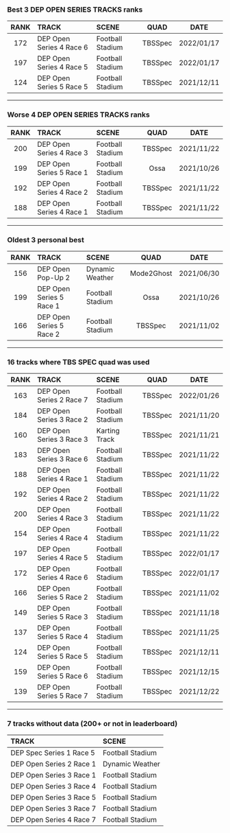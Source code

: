 ### Best 3 DEP OPEN SERIES TRACKS ranks
|RANK|TRACK|SCENE|QUAD|DATE|
|:---:|:---|:---|:---:|:---:|
|172|DEP Open Series 4 Race 6|Football Stadium|TBSSpec|2022/01/17|
|197|DEP Open Series 4 Race 5|Football Stadium|TBSSpec|2022/01/17|
|124|DEP Open Series 5 Race 5|Football Stadium|TBSSpec|2021/12/11|
---
### Worse 4 DEP OPEN SERIES TRACKS ranks
|RANK|TRACK|SCENE|QUAD|DATE|
|:---:|:---|:---|:---:|:---:|
|200|DEP Open Series 4 Race 3|Football Stadium|TBSSpec|2021/11/22|
|199|DEP Open Series 5 Race 1|Football Stadium|Ossa|2021/10/26|
|192|DEP Open Series 4 Race 2|Football Stadium|TBSSpec|2021/11/22|
|188|DEP Open Series 4 Race 1|Football Stadium|TBSSpec|2021/11/22|
---
### Oldest 3 personal best
|RANK|TRACK|SCENE|QUAD|DATE|
|:---:|:---|:---|:---:|:---:|
|156|DEP Open Pop-Up 2|Dynamic Weather|Mode2Ghost|2021/06/30|
|199|DEP Open Series 5 Race 1|Football Stadium|Ossa|2021/10/26|
|166|DEP Open Series 5 Race 2|Football Stadium|TBSSpec|2021/11/02|
---
### 16 tracks where TBS SPEC quad was used
|RANK|TRACK|SCENE|QUAD|DATE|
|:---:|:---|:---|:---:|:---:|
|163|DEP Open Series 2 Race 7|Football Stadium|TBSSpec|2022/01/26|
|184|DEP Open Series 3 Race 2|Football Stadium|TBSSpec|2021/11/20|
|160|DEP Open Series 3 Race 3|Karting Track|TBSSpec|2021/11/21|
|183|DEP Open Series 3 Race 6|Football Stadium|TBSSpec|2021/11/22|
|188|DEP Open Series 4 Race 1|Football Stadium|TBSSpec|2021/11/22|
|192|DEP Open Series 4 Race 2|Football Stadium|TBSSpec|2021/11/22|
|200|DEP Open Series 4 Race 3|Football Stadium|TBSSpec|2021/11/22|
|154|DEP Open Series 4 Race 4|Football Stadium|TBSSpec|2021/11/22|
|197|DEP Open Series 4 Race 5|Football Stadium|TBSSpec|2022/01/17|
|172|DEP Open Series 4 Race 6|Football Stadium|TBSSpec|2022/01/17|
|166|DEP Open Series 5 Race 2|Football Stadium|TBSSpec|2021/11/02|
|149|DEP Open Series 5 Race 3|Football Stadium|TBSSpec|2021/11/18|
|137|DEP Open Series 5 Race 4|Football Stadium|TBSSpec|2021/11/25|
|124|DEP Open Series 5 Race 5|Football Stadium|TBSSpec|2021/12/11|
|159|DEP Open Series 5 Race 6|Football Stadium|TBSSpec|2021/12/15|
|139|DEP Open Series 5 Race 7|Football Stadium|TBSSpec|2021/12/22|
---
### 7 tracks without data (200+ or not in leaderboard)
|TRACK|SCENE|
|:---|:---|
|DEP Spec Series 1 Race 5|Football Stadium|
|DEP Open Series 2 Race 1|Dynamic Weather|
|DEP Open Series 3 Race 1|Football Stadium|
|DEP Open Series 3 Race 4|Football Stadium|
|DEP Open Series 3 Race 5|Football Stadium|
|DEP Open Series 3 Race 7|Football Stadium|
|DEP Open Series 4 Race 7|Football Stadium|
